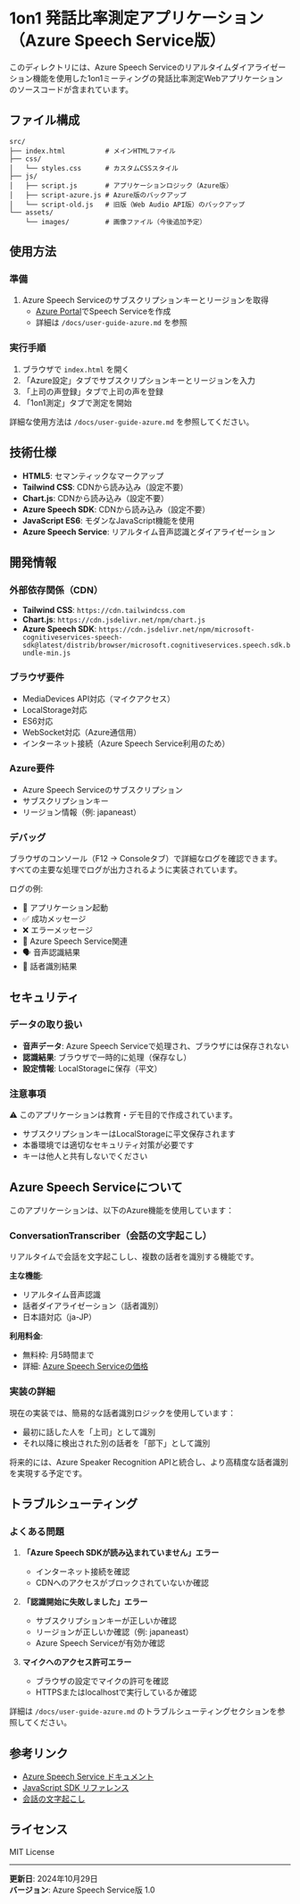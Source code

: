 # 1on1 発話比率測定アプリケーション（Azure Speech Service版）

このディレクトリには、Azure Speech Serviceのリアルタイムダイアライゼーション機能を使用した1on1ミーティングの発話比率測定Webアプリケーションのソースコードが含まれています。

## ファイル構成

```
src/
├── index.html          # メインHTMLファイル
├── css/
│   └── styles.css      # カスタムCSSスタイル
├── js/
│   ├── script.js       # アプリケーションロジック（Azure版）
│   ├── script-azure.js # Azure版のバックアップ
│   └── script-old.js   # 旧版（Web Audio API版）のバックアップ
└── assets/
    └── images/         # 画像ファイル（今後追加予定）
```

## 使用方法

### 準備

1. Azure Speech Serviceのサブスクリプションキーとリージョンを取得
   - [Azure Portal](https://portal.azure.com)でSpeech Serviceを作成
   - 詳細は `/docs/user-guide-azure.md` を参照

### 実行手順

1. ブラウザで `index.html` を開く
2. 「Azure設定」タブでサブスクリプションキーとリージョンを入力
3. 「上司の声登録」タブで上司の声を登録
4. 「1on1測定」タブで測定を開始

詳細な使用方法は `/docs/user-guide-azure.md` を参照してください。

## 技術仕様

- **HTML5**: セマンティックなマークアップ
- **Tailwind CSS**: CDNから読み込み（設定不要）
- **Chart.js**: CDNから読み込み（設定不要）
- **Azure Speech SDK**: CDNから読み込み（設定不要）
- **JavaScript ES6**: モダンなJavaScript機能を使用
- **Azure Speech Service**: リアルタイム音声認識とダイアライゼーション

## 開発情報

### 外部依存関係（CDN）

- **Tailwind CSS**: `https://cdn.tailwindcss.com`
- **Chart.js**: `https://cdn.jsdelivr.net/npm/chart.js`
- **Azure Speech SDK**: `https://cdn.jsdelivr.net/npm/microsoft-cognitiveservices-speech-sdk@latest/distrib/browser/microsoft.cognitiveservices.speech.sdk.bundle-min.js`

### ブラウザ要件

- MediaDevices API対応（マイクアクセス）
- LocalStorage対応
- ES6対応
- WebSocket対応（Azure通信用）
- インターネット接続（Azure Speech Service利用のため）

### Azure要件

- Azure Speech Serviceのサブスクリプション
- サブスクリプションキー
- リージョン情報（例: japaneast）

### デバッグ

ブラウザのコンソール（F12 → Consoleタブ）で詳細なログを確認できます。
すべての主要な処理でログが出力されるように実装されています。

ログの例:
- 🚀 アプリケーション起動
- ✅ 成功メッセージ
- ❌ エラーメッセージ
- 🎤 Azure Speech Service関連
- 🗣️ 音声認識結果
- 🎯 話者識別結果

## セキュリティ

### データの取り扱い

- **音声データ**: Azure Speech Serviceで処理され、ブラウザには保存されない
- **認識結果**: ブラウザで一時的に処理（保存なし）
- **設定情報**: LocalStorageに保存（平文）

### 注意事項

⚠️ このアプリケーションは教育・デモ目的で作成されています。
- サブスクリプションキーはLocalStorageに平文保存されます
- 本番環境では適切なセキュリティ対策が必要です
- キーは他人と共有しないでください

## Azure Speech Serviceについて

このアプリケーションは、以下のAzure機能を使用しています：

### ConversationTranscriber（会話の文字起こし）

リアルタイムで会話を文字起こしし、複数の話者を識別する機能です。

**主な機能**:
- リアルタイム音声認識
- 話者ダイアライゼーション（話者識別）
- 日本語対応（ja-JP）

**利用料金**:
- 無料枠: 月5時間まで
- 詳細: [Azure Speech Serviceの価格](https://azure.microsoft.com/ja-jp/pricing/details/cognitive-services/speech-services/)

### 実装の詳細

現在の実装では、簡易的な話者識別ロジックを使用しています：
- 最初に話した人を「上司」として識別
- それ以降に検出された別の話者を「部下」として識別

将来的には、Azure Speaker Recognition APIと統合し、より高精度な話者識別を実現する予定です。

## トラブルシューティング

### よくある問題

1. **「Azure Speech SDKが読み込まれていません」エラー**
   - インターネット接続を確認
   - CDNへのアクセスがブロックされていないか確認

2. **「認識開始に失敗しました」エラー**
   - サブスクリプションキーが正しいか確認
   - リージョンが正しいか確認（例: japaneast）
   - Azure Speech Serviceが有効か確認

3. **マイクへのアクセス許可エラー**
   - ブラウザの設定でマイクの許可を確認
   - HTTPSまたはlocalhostで実行しているか確認

詳細は `/docs/user-guide-azure.md` のトラブルシューティングセクションを参照してください。

## 参考リンク

- [Azure Speech Service ドキュメント](https://docs.microsoft.com/ja-jp/azure/cognitive-services/speech-service/)
- [JavaScript SDK リファレンス](https://docs.microsoft.com/ja-jp/javascript/api/microsoft-cognitiveservices-speech-sdk/)
- [会話の文字起こし](https://docs.microsoft.com/ja-jp/azure/cognitive-services/speech-service/conversation-transcription)

## ライセンス

MIT License

---

**更新日**: 2024年10月29日  
**バージョン**: Azure Speech Service版 1.0
